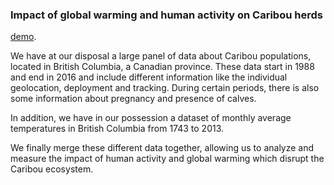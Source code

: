 
### Impact of global warming and human activity on Caribou herds

[demo](https://b2rj.github.io/Caribous/src/slide.html).

We have at our disposal a large panel of data about Caribou populations, located in British Columbia, a Canadian province. These data start in 1988 and end in 2016 and include different information like the individual geolocation, deployment and tracking. During certain periods, there is also some information about pregnancy and presence of calves.

In addition, we have in our possession a dataset of monthly average temperatures in British Columbia from 1743 to 2013.

We finally merge these different data together, allowing us to analyze and measure the impact of human activity and global warming which disrupt the Caribou ecosystem.
